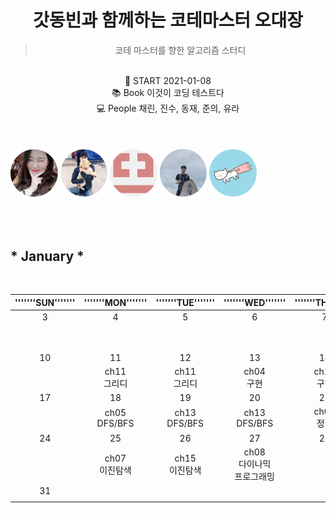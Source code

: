 <center>
<h1> 갓동빈과 함께하는 코테마스터 오대장</h1> 
<blockquote>코테 마스터를 향한 알고리즘 스터디</blockquote>
<br> 📌 START 2021-01-08 
<br> 📚 Book 이것이 코딩 테스트다
<br> 💻 People 채린, 진수, 동재, 준의, 유라
</center>

<br>
<br>
<br>

<a href="https://github.com/zzerii">
<img src = "./img/채린.png" width="15%" /></a>
<a href="https://github.com/baejinsoo">
<img src = "./img/진수.png" width="15%" /></a>
<a href="https://github.com/winterash2">
<img src = "./img/동재.png" width="15%" /></a>
<a href="https://github.com/coconutstd">
<img src = "./img/준의.png" width="15%" /></a>
<a href="https://github.com/jungyr24">
<img src = "./img/유라.png" width="15%" /></a>

<br>
<br>
<br>
<br>

<h2> * January * </h2>

<br>

|'''''''SUN'''''''|'''''''MON'''''''|'''''''TUE'''''''|'''''''WED'''''''|'''''''THU'''''''|'''''''FRI'''''''|'''''''SAT'''''''|
|:---:|:---:|:---:|:---:|:---:|:---:|:---:|
|    3    |    4    |    5    |    6    |    7    |    8    |    9    |
|   |   |   |   |   |ch03<br>그리디||
| 10 |      11      |      12      |     13     |    14     |     15     | 16 |
|    |ch11<br>그리디|ch11<br>그리디|ch04<br>구현|ch12<br>구현|ch12<br>구현|    |
| 17 |      18       |      19       |      20       |     21     |     22     |23|
|    |ch05<br>DFS/BFS|ch13<br>DFS/BFS|ch13<br>DFS/BFS|ch06<br>정렬|ch14<br>정렬|  |
| 24 |      25        |       26       |         27              |  28  |  29  |  30  |
|    |ch07<br>이진탐색|ch15<br>이진탐색|ch08<br>다이나믹<br>프로그래밍|      |      |      |
| 31 |
|    |


